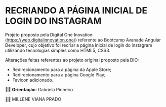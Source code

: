 # RECRIANDO A PÁGINA INICIAL DE LOGIN DO INSTAGRAM 

Projeto proposto pela Digital One Inovation (https://web.digitalinnovation.one/) referente ao Bootcamp Avanade Angular Developer, cujo objetivo foi recriar a página inicial de login do instagram utilizando tecnologias simples como HTML5, CSS3.

Alterações feitas referentes ao projeto original proposto pela DIO:

- Redirecionamento para a página da Apple Store;
- Redirecionamento para a página Google Play;
- Favicon adicionado.

:woman_teacher: **Orientação**: Gabriela Pinheiro

:woman_technologist: MILLENE VIANA PRADO

